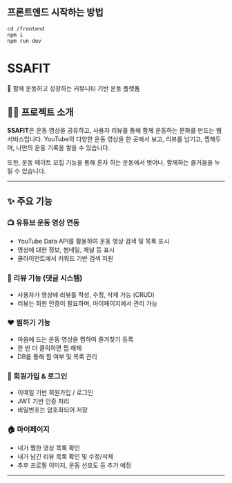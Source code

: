 ## 프론트엔드 시작하는 방법

```
cd /frontend
npm i
npm run dev
```

# SSAFIT

🎯 함께 운동하고 성장하는 커뮤니티 기반 운동 플랫폼

## 👋🏻 프로젝트 소개

**SSAFIT**은 운동 영상을 공유하고, 사용자 리뷰를 통해 함께 운동하는 문화를 만드는 웹 서비스입니다. YouTube의 다양한 운동 영상을 한 곳에서 보고, 리뷰를 남기고, 찜해두며, 나만의 운동 기록을 쌓을 수 있습니다.

또한, 운동 메이트 모집 기능을 통해 혼자 하는 운동에서 벗어나, 함께하는 즐거움을 누릴 수 있습니다.

---

## ✨ 주요 기능

### 📺 유튜브 운동 영상 연동
- YouTube Data API를 활용하여 운동 영상 검색 및 목록 표시
- 영상에 대한 정보, 썸네일, 채널 등 표시
- 클라이언트에서 키워드 기반 검색 지원

### 💬 리뷰 기능 (댓글 시스템)
- 사용자가 영상에 리뷰를 작성, 수정, 삭제 가능 (CRUD)
- 리뷰는 회원 인증이 필요하며, 마이페이지에서 관리 가능

### ❤️ 찜하기 기능
- 마음에 드는 운동 영상을 찜하여 즐겨찾기 등록
- 한 번 더 클릭하면 찜 해제
- DB를 통해 찜 여부 및 목록 관리

### 👤 회원가입 & 로그인
- 이메일 기반 회원가입 / 로그인
- JWT 기반 인증 처리
- 비밀번호는 암호화되어 저장

### 🏠 마이페이지
- 내가 찜한 영상 목록 확인
- 내가 남긴 리뷰 목록 확인 및 수정/삭제
- 추후 프로필 이미지, 운동 선호도 등 추가 예정

---
